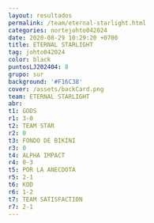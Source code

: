 ```yaml
---
layout: resultados
permalink: /team/eternal-starlight.html
categories: nortejohto042024
date: 2020-08-29 10:29:20 +0700
title: ETERNAL STARLIGHT
tag: johto042024
color: black
puntosLJ202404: 8
grupo: sur
background: '#F16C38'
cover: /assets/backCard.png
team: ETERNAL STARLIGHT
abr: 
t1: GODS
r1: 3-0
t2: TEAM STAR
r2: 0
t3: FONDO DE BIKINI
r3: 0
t4: ALPHA IMPACT
r4: 0-3
t5: POR LA ANECDOTA
r5: 2-1
t6: KOD
r6: 1-2
t7: TEAM SATISFACTION
r7: 2-1
---
```



